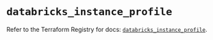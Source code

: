 # `databricks_instance_profile`

Refer to the Terraform Registry for docs: [`databricks_instance_profile`](https://registry.terraform.io/providers/databricks/databricks/1.49.0/docs/resources/instance_profile).
